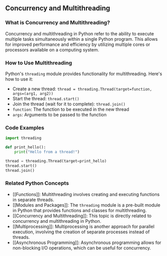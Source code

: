 ## Concurrency and Multithreading

### What is Concurrency and Multithreading?
Concurrency and multithreading in Python refer to the ability to execute multiple tasks simultaneously within a single Python program. This allows for improved performance and efficiency by utilizing multiple cores or processors available on a computing system.

### How to Use Multithreading
Python's `threading` module provides functionality for multithreading. Here's how to use it:

- Create a new thread: `thread = threading.Thread(target=function, args=(arg1, arg2))`
- Start the thread: `thread.start()`
- Join the thread (wait for it to complete): `thread.join()`
- `function`: The function to be executed in the new thread
- `args`: Arguments to be passed to the function

### Code Examples
```python
import threading

def print_hello():
    print("Hello from a thread!")

thread = threading.Thread(target=print_hello)
thread.start()
thread.join()
```

### Related Python Concepts

- [[Functions]]: Multithreading involves creating and executing functions in separate threads.
- [[Modules and Packages]]: The `threading` module is a pre-built module in Python that provides functions and classes for multithreading.
- [[Concurrency and Multithreading]]: This topic is directly related to concurrency and multithreading in Python.
- [[Multiprocessing]]: Multiprocessing is another approach for parallel execution, involving the creation of separate processes instead of threads.
- [[Asynchronous Programming]]: Asynchronous programming allows for non-blocking I/O operations, which can be useful for concurrency.